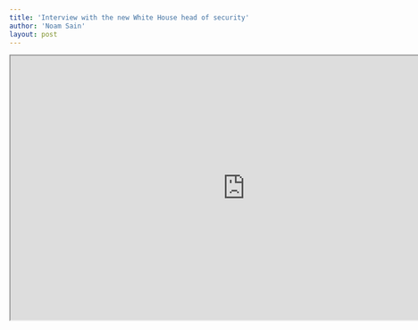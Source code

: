 ```yaml
---
title: 'Interview with the new White House head of security'
author: 'Noam Sain'
layout: post
---
```


<iframe height="473" src="https://www.youtube.com/embed/IPEazD3rN1Q?feature=oembed" title="The Flipside interviews Joseph Clancy, new White House Head of Security" width="840"></iframe>